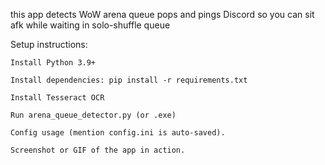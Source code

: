 this app detects WoW arena queue pops and pings Discord so you can sit afk while waiting in solo-shuffle queue 

Setup instructions:

	Install Python 3.9+

	Install dependencies: pip install -r requirements.txt

	Install Tesseract OCR

	Run arena_queue_detector.py (or .exe)

	Config usage (mention config.ini is auto-saved).

	Screenshot or GIF of the app in action.